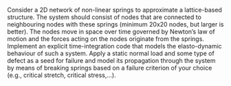 Consider a 2D network of non-linear springs to approximate a lattice-based structure. The system should consist of nodes that are connected to neighbouring nodes with these springs (minimum 20x20 nodes, but larger is better). The nodes move in space over time governed by Newton’s law of motion and the forces acting on the nodes originate from the springs. Implement an explicit time-integration code that models the elasto-dynamic behaviour of such a system. Apply a static normal load and some type of defect as a seed for failure and model its propagation through the system by means of breaking springs based on a failure criterion of your choice (e.g., critical stretch, critical stress,…).
